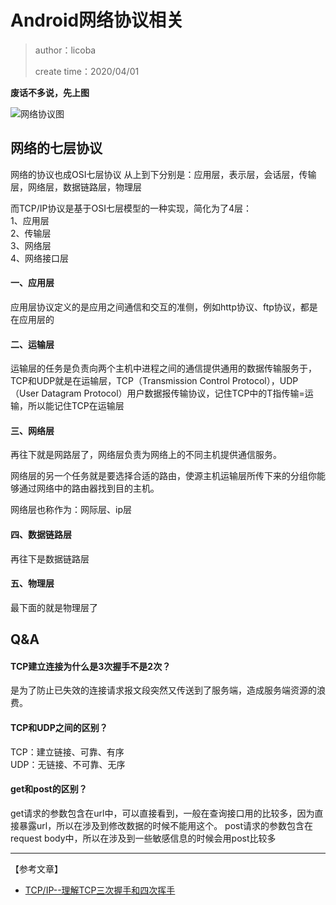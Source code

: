 # Android网络协议相关
> author：licoba
>
> create time：2020/04/01

**废话不多说，先上图**

![网络协议图](https://uploadfiles.nowcoder.com/images/20190409/739369552_1554778302647_49E633B3CA50DFDFF26CAFEF19787BC3)

## 网络的七层协议

网络的协议也成OSI七层协议
从上到下分别是：应用层，表示层，会话层，传输层，网络层，数据链路层，物理层


而TCP/IP协议是基于OSI七层模型的一种实现，简化为了4层：<br>
1、应用层<br>
2、传输层<br>
3、网络层<br>
4、网络接口层<br>



#### 一、应用层
应用层协议定义的是应用之间通信和交互的准侧，例如http协议、ftp协议，都是在应用层的
#### 二、运输层

运输层的任务是负责向两个主机中进程之间的通信提供通用的数据传输服务于，TCP和UDP就是在运输层，TCP（Transmission Control Protocol），UDP（User Datagram Protocol）用户数据报传输协议，记住TCP中的T指传输=运输，所以能记住TCP在运输层

#### 三、网络层
再往下就是网路层了，网络层负责为网络上的不同主机提供通信服务。

网络层的另一个任务就是要选择合适的路由，使源主机运输层所传下来的分组你能够通过网络中的路由器找到目的主机。

网络层也称作为：网际层、ip层

#### 四、数据链路层
再往下是数据链路层


#### 五、物理层
最下面的就是物理层了



## Q&A

#### TCP建立连接为什么是3次握手不是2次？

是为了防止已失效的连接请求报文段突然又传送到了服务端，造成服务端资源的浪费。

#### TCP和UDP之间的区别？

TCP：建立链接、可靠、有序<br>
UDP：无链接、不可靠、无序

#### get和post的区别？
get请求的参数包含在url中，可以直接看到，一般在查询接口用的比较多，因为直接暴露url，所以在涉及到修改数据的时候不能用这个。
post请求的参数包含在request body中，所以在涉及到一些敏感信息的时候会用post比较多

---
【参考文章】
* [TCP/IP--理解TCP三次握手和四次挥手](https://www.jianshu.com/p/4084a9397138)
